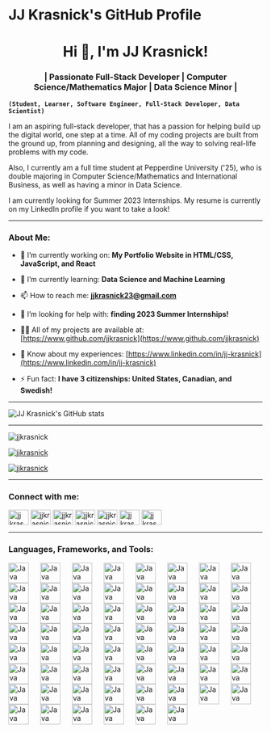 # JJ Krasnick's GitHub Profile

<h1 align="center">Hi 👋, I'm JJ Krasnick!</h1>
<h3 align="center">| Passionate Full-Stack Developer | Computer Science/Mathematics Major | Data Science Minor |</h3>

**`(Student, Learner, Software Engineer, Full-Stack Developer, Data Scientist)`**

I am an aspiring full-stack developer, that has a passion for helping build up the digital world, one step at a time. All of my coding projects are built from the ground up, from planning and designing, all the way to solving real-life problems with my code.

Also, I currently am a full time student at Pepperdine University ('25), who is double majoring in Computer Science/Mathematics and International Business, as well as having a minor in Data Science.  

I am currently looking for Summer 2023 Internships. My resume is currently on my LinkedIn profile if you want to take a look!

---

### About Me:

- 🔭 I’m currently working on: **My Portfolio Website in HTML/CSS, JavaScript, and React**

- 🌱 I’m currently learning: **Data Science and Machine Learning**

- 📫 How to reach me: **jjkrasnick23@gmail.com**

- 🤝 I’m looking for help with: **finding 2023 Summer Internships!**

- 👨‍💻 All of my projects are available at: [https://www.github.com/jjkrasnick](https://www.github.com/jjkrasnick)

- 📄 Know about my experiences: [https://www.linkedin.com/in/jj-krasnick](https://www.linkedin.com/in/jj-krasnick)

- ⚡ Fun fact: **I have 3 citizenships: United States, Canadian, and Swedish!**

---

![JJ Krasnick's GitHub stats](https://github-readme-stats.vercel.app/api?username=jjkrasnick&show_icons=true&theme=dracula)

---

<p align="left"> <img src="https://komarev.com/ghpvc/?username=jjkrasnick&label=Profile%20views&color=0e75b6&style=flat" alt="jjkrasnick" /> </p>

<p align="left"> <a href="https://github.com/ryo-ma/github-profile-trophy"><img src="https://github-profile-trophy.vercel.app/?username=jjkrasnick" alt="jjkrasnick" /></a> </p>

<p align="left"> <a href="https://twitter.com/jjkrasnick" target="blank"><img src="https://img.shields.io/twitter/follow/jjkrasnick?logo=twitter&style=for-the-badge" alt="jjkrasnick" /></a> </p>

---

<h3 align="left">Connect with me:</h3>
<p align="left">
<a href="https://linkedin.com/in/jj krasnick" target="blank"><img align="center" src="https://raw.githubusercontent.com/rahuldkjain/github-profile-readme-generator/master/src/images/icons/Social/linked-in-alt.svg" alt="jj krasnick" height="30" width="40" /></a>
<a href="https://twitter.com/jjkrasnick" target="blank"><img align="center" src="https://raw.githubusercontent.com/rahuldkjain/github-profile-readme-generator/master/src/images/icons/Social/twitter.svg" alt="jjkrasnick" height="30" width="40" /></a>
<a href="https://kaggle.com/jjkrasnick" target="blank"><img align="center" src="https://raw.githubusercontent.com/rahuldkjain/github-profile-readme-generator/master/src/images/icons/Social/kaggle.svg" alt="jjkrasnick" height="30" width="40" /></a>
<a href="https://fb.com/jjkrasnick" target="blank"><img align="center" src="https://raw.githubusercontent.com/rahuldkjain/github-profile-readme-generator/master/src/images/icons/Social/facebook.svg" alt="jjkrasnick" height="30" width="40" /></a>
<a href="https://instagram.com/jjkrasnick" target="blank"><img align="center" src="https://raw.githubusercontent.com/rahuldkjain/github-profile-readme-generator/master/src/images/icons/Social/instagram.svg" alt="jjkrasnick" height="30" width="40" /></a>
<a href="https://www.hackerrank.com/jj krasnick" target="blank"><img align="center" src="https://raw.githubusercontent.com/rahuldkjain/github-profile-readme-generator/master/src/images/icons/Social/hackerrank.svg" alt="jj krasnick" height="30" width="40" /></a>
<a href="https://www.leetcode.com/jj krasnick" target="blank"><img align="center" src="https://raw.githubusercontent.com/rahuldkjain/github-profile-readme-generator/master/src/images/icons/Social/leet-code.svg" alt="jj krasnick" height="30" width="40" /></a>
</p>

---

### Languages, Frameworks, and Tools:

<img align="left" alt="Java" width="40px" style="padding-right:20px;" src="https://cdn.jsdelivr.net/gh/devicons/devicon/icons/amazonwebservices/amazonwebservices-plain-wordmark.svg" />
<img align="left" alt="Java" width="40px" style="padding-right:20px;"
<img src="https://cdn.jsdelivr.net/gh/devicons/devicon/icons/android/android-original.svg" />
<img align="left" alt="Java" width="40px" style="padding-right:20px;"
<img src="https://cdn.jsdelivr.net/gh/devicons/devicon/icons/angularjs/angularjs-original.svg" />
<img align="left" alt="Java" width="40px" style="padding-right:20px;"
<img src="https://cdn.jsdelivr.net/gh/devicons/devicon/icons/apache/apache-original.svg" />
<img align="left" alt="Java" width="40px" style="padding-right:20px;"
<img src="https://cdn.jsdelivr.net/gh/devicons/devicon/icons/apple/apple-original.svg" />
<img align="left" alt="Java" width="40px" style="padding-right:20px;"
<img src="https://cdn.jsdelivr.net/gh/devicons/devicon/icons/azure/azure-original.svg" />
<img align="left" alt="Java" width="40px" style="padding-right:20px;"
<img src="https://cdn.jsdelivr.net/gh/devicons/devicon/icons/bash/bash-original.svg" />
<img align="left" alt="Java" width="40px" style="padding-right:20px;"
<img src="https://cdn.jsdelivr.net/gh/devicons/devicon/icons/bitbucket/bitbucket-original.svg" />
<img align="left" alt="Java" width="40px" style="padding-right:20px;"
<img src="https://cdn.jsdelivr.net/gh/devicons/devicon/icons/bootstrap/bootstrap-original.svg" />
<img align="left" alt="Java" width="40px" style="padding-right:20px;"
<img src="https://cdn.jsdelivr.net/gh/devicons/devicon/icons/c/c-original.svg" />
<img align="left" alt="Java" width="40px" style="padding-right:20px;"
<img src="https://cdn.jsdelivr.net/gh/devicons/devicon/icons/cplusplus/cplusplus-original.svg" />
<img align="left" alt="Java" width="40px" style="padding-right:20px;"
<img src="https://cdn.jsdelivr.net/gh/devicons/devicon/icons/csharp/csharp-original.svg" />
<img align="left" alt="Java" width="40px" style="padding-right:20px;"
<img src="https://cdn.jsdelivr.net/gh/devicons/devicon/icons/django/django-plain.svg" />
<img align="left" alt="Java" width="40px" style="padding-right:20px;"
<img src="https://cdn.jsdelivr.net/gh/devicons/devicon/icons/docker/docker-original.svg" />
<img align="left" alt="Java" width="40px" style="padding-right:20px;"
<img src="https://cdn.jsdelivr.net/gh/devicons/devicon/icons/flask/flask-original.svg" />
<img align="left" alt="Java" width="40px" style="padding-right:20px;"
<img src="https://cdn.jsdelivr.net/gh/devicons/devicon/icons/git/git-original.svg" />
<img align="left" alt="Java" width="40px" style="padding-right:20px;"
<img src="https://cdn.jsdelivr.net/gh/devicons/devicon/icons/github/github-original.svg" />
<img align="left" alt="Java" width="40px" style="padding-right:20px;"
<img src="https://cdn.jsdelivr.net/gh/devicons/devicon/icons/go/go-original.svg" />
<img align="left" alt="Java" width="40px" style="padding-right:20px;"
<img src="https://cdn.jsdelivr.net/gh/devicons/devicon/icons/googlecloud/googlecloud-original.svg" />
<img align="left" alt="Java" width="40px" style="padding-right:20px;"
<img src="https://cdn.jsdelivr.net/gh/devicons/devicon/icons/html5/html5-original.svg" />
<img align="left" alt="Java" width="40px" style="padding-right:20px;"
<img src="https://cdn.jsdelivr.net/gh/devicons/devicon/icons/java/java-original.svg" />
<img align="left" alt="Java" width="40px" style="padding-right:20px;"
<img src="https://cdn.jsdelivr.net/gh/devicons/devicon/icons/javascript/javascript-original.svg" />
<img align="left" alt="Java" width="40px" style="padding-right:20px;"
<img src="https://cdn.jsdelivr.net/gh/devicons/devicon/icons/jquery/jquery-original.svg" />
<img align="left" alt="Java" width="40px" style="padding-right:20px;"
<img src="https://cdn.jsdelivr.net/gh/devicons/devicon/icons/kaggle/kaggle-original.svg" />
<img align="left" alt="Java" width="40px" style="padding-right:20px;"
<img src="https://cdn.jsdelivr.net/gh/devicons/devicon/icons/kotlin/kotlin-original.svg" />
<img align="left" alt="Java" width="40px" style="padding-right:20px;"
<img src="https://cdn.jsdelivr.net/gh/devicons/devicon/icons/kubernetes/kubernetes-plain.svg" />
<img align="left" alt="Java" width="40px" style="padding-right:20px;"
<img src="https://cdn.jsdelivr.net/gh/devicons/devicon/icons/laravel/laravel-plain.svg" />
<img align="left" alt="Java" width="40px" style="padding-right:20px;"
<img src="https://cdn.jsdelivr.net/gh/devicons/devicon/icons/linkedin/linkedin-original.svg" />
<img align="left" alt="Java" width="40px" style="padding-right:20px;"
<img src="https://cdn.jsdelivr.net/gh/devicons/devicon/icons/lua/lua-original.svg" />
<img align="left" alt="Java" width="40px" style="padding-right:20px;"
<img src="https://cdn.jsdelivr.net/gh/devicons/devicon/icons/linux/linux-original.svg" />
<img align="left" alt="Java" width="40px" style="padding-right:20px;"
<img src="https://cdn.jsdelivr.net/gh/devicons/devicon/icons/matlab/matlab-original.svg" />
<img align="left" alt="Java" width="40px" style="padding-right:20px;"
<img src="https://cdn.jsdelivr.net/gh/devicons/devicon/icons/mongodb/mongodb-original.svg" />
<img align="left" alt="Java" width="40px" style="padding-right:20px;"
<img src="https://cdn.jsdelivr.net/gh/devicons/devicon/icons/mysql/mysql-original.svg" />
<img align="left" alt="Java" width="40px" style="padding-right:20px;"
<img src="https://cdn.jsdelivr.net/gh/devicons/devicon/icons/nestjs/nestjs-plain.svg" />
<img align="left" alt="Java" width="40px" style="padding-right:20px;"
<img src="https://cdn.jsdelivr.net/gh/devicons/devicon/icons/nextjs/nextjs-original.svg" />
<img align="left" alt="Java" width="40px" style="padding-right:20px;"
<img src="https://cdn.jsdelivr.net/gh/devicons/devicon/icons/nodejs/nodejs-original.svg" />
<img align="left" alt="Java" width="40px" style="padding-right:20px;"
<img src="https://cdn.jsdelivr.net/gh/devicons/devicon/icons/numpy/numpy-original.svg" />
<img align="left" alt="Java" width="40px" style="padding-right:20px;"
<img src="https://cdn.jsdelivr.net/gh/devicons/devicon/icons/objectivec/objectivec-plain.svg" />
<img align="left" alt="Java" width="40px" style="padding-right:20px;"
<img src="https://cdn.jsdelivr.net/gh/devicons/devicon/icons/objectivec/objectivec-plain.svg" />
<img align="left" alt="Java" width="40px" style="padding-right:20px;"
<img src="https://cdn.jsdelivr.net/gh/devicons/devicon/icons/oracle/oracle-original.svg" />
<img align="left" alt="Java" width="40px" style="padding-right:20px;"
<img src="https://cdn.jsdelivr.net/gh/devicons/devicon/icons/pandas/pandas-original.svg" />
<img align="left" alt="Java" width="40px" style="padding-right:20px;"
<img src="https://cdn.jsdelivr.net/gh/devicons/devicon/icons/php/php-original.svg" />
<img align="left" alt="Java" width="40px" style="padding-right:20px;"
<img src="https://cdn.jsdelivr.net/gh/devicons/devicon/icons/postgresql/postgresql-original.svg" />
<img align="left" alt="Java" width="40px" style="padding-right:20px;"
<img src="https://cdn.jsdelivr.net/gh/devicons/devicon/icons/python/python-original.svg" />
<img align="left" alt="Java" width="40px" style="padding-right:20px;"
<img src="https://cdn.jsdelivr.net/gh/devicons/devicon/icons/pytorch/pytorch-original.svg" />
<img align="left" alt="Java" width="40px" style="padding-right:20px;"
<img src="https://cdn.jsdelivr.net/gh/devicons/devicon/icons/r/r-original.svg" />
<img align="left" alt="Java" width="40px" style="padding-right:20px;"
<img src="https://cdn.jsdelivr.net/gh/devicons/devicon/icons/react/react-original.svg" />
<img align="left" alt="Java" width="40px" style="padding-right:20px;"
<img src="https://cdn.jsdelivr.net/gh/devicons/devicon/icons/redhat/redhat-original.svg" />
<img align="left" alt="Java" width="40px" style="padding-right:20px;"
<img src="https://cdn.jsdelivr.net/gh/devicons/devicon/icons/redux/redux-original.svg" />
<img align="left" alt="Java" width="40px" style="padding-right:20px;"
<img src="https://cdn.jsdelivr.net/gh/devicons/devicon/icons/ruby/ruby-original.svg" />
<img align="left" alt="Java" width="40px" style="padding-right:20px;"
<img src="https://cdn.jsdelivr.net/gh/devicons/devicon/icons/rust/rust-plain.svg" />
<img align="left" alt="Java" width="40px" style="padding-right:20px;"
<img src="https://cdn.jsdelivr.net/gh/devicons/devicon/icons/scala/scala-original.svg" />
<img align="left" alt="Java" width="40px" style="padding-right:20px;"
<img src="https://cdn.jsdelivr.net/gh/devicons/devicon/icons/slack/slack-original.svg" />
<img align="left" alt="Java" width="40px" style="padding-right:20px;"
<img src="https://cdn.jsdelivr.net/gh/devicons/devicon/icons/swift/swift-original.svg" />
<img align="left" alt="Java" width="40px" style="padding-right:20px;"
<img src="https://cdn.jsdelivr.net/gh/devicons/devicon/icons/tensorflow/tensorflow-original.svg" />
<img align="left" alt="Java" width="40px" style="padding-right:20px;"
<img src="https://cdn.jsdelivr.net/gh/devicons/devicon/icons/terraform/terraform-original.svg" />
<img align="left" alt="Java" width="40px" style="padding-right:20px;"
<img src="https://cdn.jsdelivr.net/gh/devicons/devicon/icons/typescript/typescript-original.svg" />
<img align="left" alt="Java" width="40px" style="padding-right:20px;"
<img src="https://cdn.jsdelivr.net/gh/devicons/devicon/icons/unity/unity-original.svg" />
<img align="left" alt="Java" width="40px" style="padding-right:20px;"
<img src="https://cdn.jsdelivr.net/gh/devicons/devicon/icons/unix/unix-original.svg" />
<img align="left" alt="Java" width="40px" style="padding-right:20px;"
<img src="https://cdn.jsdelivr.net/gh/devicons/devicon/icons/vuejs/vuejs-original.svg" />
<img align="left" alt="Java" width="40px" style="padding-right:20px;"
<img src="https://cdn.jsdelivr.net/gh/devicons/devicon/icons/vscode/vscode-original.svg" />
<img align="left" alt="Java" width="40px" style="padding-right:20px;"
<img src="https://cdn.jsdelivr.net/gh/devicons/devicon/icons/vuetify/vuetify-original.svg" />
